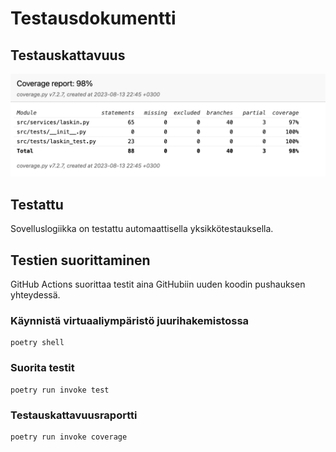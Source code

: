 # Testausdokumentti

## Testauskattavuus
![testausdokumentti](https://github.com/eerolasi/tiralabra/blob/main/dokumentaatio/testauskattavuus.png)


## Testattu
Sovelluslogiikka on testattu automaattisella yksikkötestauksella.

## Testien suorittaminen
GitHub Actions suorittaa testit aina GitHubiin uuden koodin pushauksen yhteydessä.

### Käynnistä virtuaaliympäristö juurihakemistossa
```
poetry shell
```
### Suorita testit
```
poetry run invoke test
```

### Testauskattavuusraportti

```
poetry run invoke coverage
```

